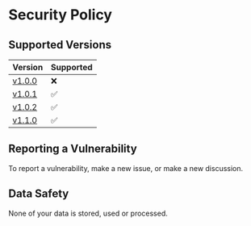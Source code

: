 # Security Policy

## Supported Versions

| Version | Supported          |
| ------- | ------------------ |
| [v1.0.0](https://github.com/Infinium-Inc/Othello/releases/tag/v1.0.1)   | ❌ |
| [v1.0.1](https://github.com/Infinium-Inc/Othello/releases/tag/v1.0.1)   | ✅ |
| [v1.0.2](https://github.com/Infinium-Inc/Othello/releases/tag/v1.0.2)   | ✅ |
| [v1.1.0](https://github.com/Infinium-Inc/Othello/releases/tag/v1.1.0)   | ✅ |

## Reporting a Vulnerability

To report a vulnerability, make a new issue, or make a new discussion.

## Data Safety

None of your data is stored, used or processed.
